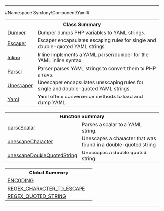 

- - -

#Namespace Symfony\Component\Yaml#

<table class="title">
<tr><th colspan="2" class="title">Class Summary</th></tr>
<tr><td class="name"><a href="https://github.com/JeyDotC/Hirudo-docs/blob/master/symfony/component/yaml/dumper.md">Dumper</a></td><td class="description">Dumper dumps PHP variables to YAML strings.</td></tr>
<tr><td class="name"><a href="https://github.com/JeyDotC/Hirudo-docs/blob/master/symfony/component/yaml/escaper.md">Escaper</a></td><td class="description">Escaper encapsulates escaping rules for single and double-quoted
YAML strings.</td></tr>
<tr><td class="name"><a href="https://github.com/JeyDotC/Hirudo-docs/blob/master/symfony/component/yaml/inline.md">Inline</a></td><td class="description">Inline implements a YAML parser/dumper for the YAML inline syntax.</td></tr>
<tr><td class="name"><a href="https://github.com/JeyDotC/Hirudo-docs/blob/master/symfony/component/yaml/parser.md">Parser</a></td><td class="description">Parser parses YAML strings to convert them to PHP arrays.</td></tr>
<tr><td class="name"><a href="https://github.com/JeyDotC/Hirudo-docs/blob/master/symfony/component/yaml/unescaper.md">Unescaper</a></td><td class="description">Unescaper encapsulates unescaping rules for single and double-quoted
YAML strings.</td></tr>
<tr><td class="name"><a href="https://github.com/JeyDotC/Hirudo-docs/blob/master/symfony/component/yaml/yaml.md">Yaml</a></td><td class="description">Yaml offers convenience methods to load and dump YAML.</td></tr>
</table>

<table class="title">
<tr><th colspan="2" class="title">Function Summary</th></tr>
<tr><td class="name"><a href="package-functions.md#parseScalar">parseScalar</a></td><td class="description">Parses a scalar to a YAML string.</td></tr>
<tr><td class="name"><a href="package-functions.md#unescapeCharacter">unescapeCharacter</a></td><td class="description">Unescapes a character that was found in a double-quoted string</td></tr>
<tr><td class="name"><a href="package-functions.md#unescapeDoubleQuotedString">unescapeDoubleQuotedString</a></td><td class="description">Unescapes a double quoted string.</td></tr>
</table>

<table class="title">
<tr><th colspan="2" class="title">Global Summary</th></tr>
<tr><td class="name"><a href="package-globals.md#ENCODING">ENCODING</a></td><td class="description"></td></tr>
<tr><td class="name"><a href="package-globals.md#REGEX_CHARACTER_TO_ESCAPE">REGEX_CHARACTER_TO_ESCAPE</a></td><td class="description"></td></tr>
<tr><td class="name"><a href="package-globals.md#REGEX_QUOTED_STRING">REGEX_QUOTED_STRING</a></td><td class="description"></td></tr>
</table>

- - -

